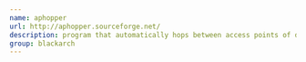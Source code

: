 ```yaml
---
name: aphopper
url: http://aphopper.sourceforge.net/
description: program that automatically hops between access points of different wireless networks. URL : http://aphopper.sourceforge.net/ Groups : blackarch blackarch-wireless
group: blackarch
---
```

